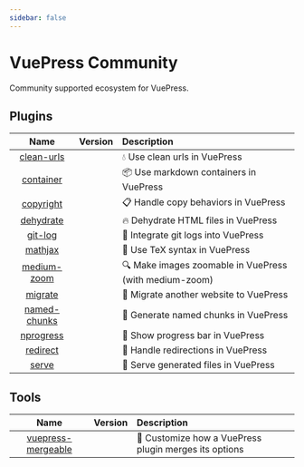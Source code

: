 ```yaml
---
sidebar: false
---
```


# VuePress Community

Community supported ecosystem for VuePress.

## Plugins

| Name | Version | Description |
|:-:|:-:|:- |
| [clean-urls](./plugins/clean-urls.md) | <NpmLink pkg="vuepress-plugin-clean-urls"/> | :droplet: Use clean urls in VuePress |
| [container](./plugins/container.md) | <NpmLink pkg="vuepress-plugin-container"/> | :package: Use markdown containers in VuePress |
| [copyright](./plugins/copyright.md) | <NpmLink pkg="vuepress-plugin-copyright"/> | :clipboard: Handle copy behaviors in VuePress |
| [dehydrate](./plugins/dehydrate.md) | <NpmLink pkg="vuepress-plugin-dehydrate"/> | :fire: Dehydrate HTML files in VuePress |
| [git-log](./plugins/git-log.md) | <NpmLink pkg="vuepress-plugin-git-log"/> | :floppy_disk: Integrate git logs into VuePress |
| [mathjax](./plugins/mathjax.md) | <NpmLink pkg="vuepress-plugin-mathjax"/> | :page_with_curl: Use TeX syntax in VuePress |
| [medium-zoom](./plugins/medium-zoom.md) | <NpmLink pkg="vuepress-plugin-medium-zoom"/> | :mag: Make images zoomable in VuePress (with medium-zoom) |
| [migrate](./plugins/migrate.md) | <NpmLink pkg="vuepress-plugin-migrate"/> | :paw_prints: Migrate another website to VuePress |
| [named-chunks](./plugins/named-chunks.md) | <NpmLink pkg="vuepress-plugin-named-chunks"/> | :name_badge: Generate named chunks in VuePress |
| [nprogress](./plugins/nprogress.md) | <NpmLink pkg="vuepress-plugin-nprogress"/> | :running: Show progress bar in VuePress |
| [redirect](./plugins/redirect.md) | <NpmLink pkg="vuepress-plugin-redirect"/> | :traffic_light: Handle redirections in VuePress |
| [serve](./plugins/serve.md) | <NpmLink pkg="vuepress-plugin-serve"/> | :key: Serve generated files in VuePress |

## Tools

| Name | Version | Description |
|:-:|:-:|:- |
| [vuepress-mergeable](./tools/mergeable.md) | <NpmLink pkg="vuepress-mergeable"/> | :crystal_ball: Customize how a VuePress plugin merges its options |
